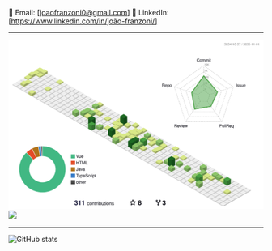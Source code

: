 📧 Email: [joaofranzoni0@gmail.com]
🔗 LinkedIn: [https://www.linkedin.com/in/joão-franzoni/] 
<hr>

![](./profile-3d-contrib/profile-green-animate.svg)
![](https://komarev.com/ghpvc/?username=jvJUCA)

<hr>


![GitHub stats](https://github-readme-stats.vercel.app/api?username=jvJUCA&theme=great-gatsby&show_icons=true)

